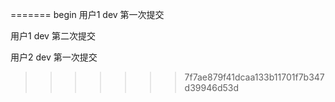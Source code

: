 
=======
begin
用户1 dev 第一次提交

用户1 dev 第二次提交

用户2 dev 第一次提交

>>>>>>> 7f7ae879f41dcaa133b11701f7b347d39946d53d
